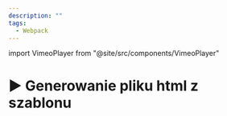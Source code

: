```yaml
---
description: ""
tags:
  - Webpack
---
```


import VimeoPlayer from "@site/src/components/VimeoPlayer"

# ▶️ Generowanie pliku html z szablonu

<VimeoPlayer videoId="321775624" />
